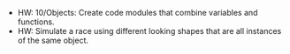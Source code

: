 - HW: 10/Objects: Create code modules that combine variables and functions.
- HW: Simulate a race using different looking shapes that are all instances of the same object.
